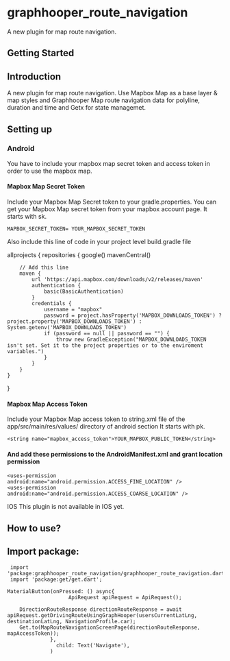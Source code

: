 # graphhooper_route_navigation
A new plugin for map route navigation.


## Getting Started

## Introduction
A new plugin for map route navigation. Use Mapbox Map as a base layer & map styles and Graphhooper Map route navigation data for polyline, duration and time and Getx for state managemet. 

## Setting up
### Android
You have to include your mapbox map secret token and access token in order to use the mapbox map.

#### Mapbox Map Secret Token
Include your Mapbox Map Secret token to your gradle.properties. You can get your Mapbox Map secret token from your mapbox account page. It starts with sk.

    MAPBOX_SECRET_TOKEN= YOUR_MAPBOX_SECRET_TOKEN
Also include this line of code in your project level build.gradle file

allprojects {
    repositories {
        google()
        mavenCentral()
        
        // Add this line
        maven {
            url 'https://api.mapbox.com/downloads/v2/releases/maven'
            authentication {
                basic(BasicAuthentication)
            }
            credentials {
                username = "mapbox"
                password = project.hasProperty('MAPBOX_DOWNLOADS_TOKEN') ? project.property('MAPBOX_DOWNLOADS_TOKEN') : System.getenv('MAPBOX_DOWNLOADS_TOKEN')
                if (password == null || password == "") {
                    throw new GradleException("MAPBOX_DOWNLOADS_TOKEN isn't set. Set it to the project properties or to the enviroment variables.")
                }
            }
        }
    }
}
#### Mapbox Map Access Token
Include your Mapbox Map access token to string.xml file of the app/src/main/res/values/ directory of android section It starts with pk.

    <string name="mapbox_access_token">YOUR_MAPBOX_PUBLIC_TOKEN</string>
    
    
  #### And add these permissions to the AndroidManifest.xml and grant location permission 

    <uses-permission android:name="android.permission.ACCESS_FINE_LOCATION" />
    <uses-permission android:name="android.permission.ACCESS_COARSE_LOCATION" />

IOS
This plugin is not available in IOS yet.

## How to use?

## Import package:
```
 import 'package:graphhooper_route_navigation/graphhooper_route_navigation.dart';
 import 'package:get/get.dart';
 ```


```
MaterialButton(onPressed: () async{
                    ApiRequest apiRequest = ApiRequest();

    DirectionRouteResponse directionRouteResponse = await apiRequest.getDrivingRouteUsingGraphHooper(usersCurrentLatLng, destinationLatLng, NavigationProfile.car);
    Get.to(MapRouteNavigationScreenPage(directionRouteResponse, mapAccessToken));
              },
                child: Text('Navigate'),
              )
              


